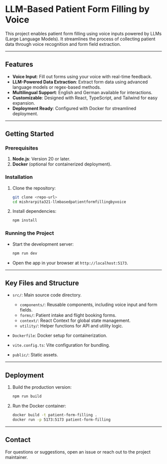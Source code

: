 # LLM-Based Patient Form Filling by Voice

This project enables patient form filling using voice inputs powered by LLMs (Large Language Models). It streamlines the process of collecting patient data through voice recognition and form field extraction.

---

## Features
- **Voice Input**: Fill out forms using your voice with real-time feedback.
- **LLM-Powered Data Extraction**: Extract form data using advanced language models or regex-based methods.
- **Multilingual Support**: English and German available for interactions.
- **Customizable**: Designed with React, TypeScript, and Tailwind for easy expansion.
- **Deployment Ready**: Configured with Docker for streamlined deployment.

---

## Getting Started

### Prerequisites
1. **Node.js**: Version 20 or later.
2. **Docker** (optional for containerized deployment).

### Installation
1. Clone the repository:
   ```bash
   git clone <repo-url>
   cd mishrarpita321-llmbasedpatientformfillingbyvoice
   ```
2. Install dependencies:
   ```bash
   npm install
   ```

### Running the Project
- Start the development server:
  ```bash
  npm run dev
  ```
- Open the app in your browser at `http://localhost:5173`.

---

## Key Files and Structure

- `src/`: Main source code directory.
  - `components/`: Reusable components, including voice input and form fields.
  - `forms/`: Patient intake and flight booking forms.
  - `context/`: React Context for global state management.
  - `utility/`: Helper functions for API and utility logic.

- `Dockerfile`: Docker setup for containerization.
- `vite.config.ts`: Vite configuration for bundling.
- `public/`: Static assets.

---

## Deployment
1. Build the production version:
   ```bash
   npm run build
   ```
2. Run the Docker container:
   ```bash
   docker build -t patient-form-filling .
   docker run -p 5173:5173 patient-form-filling
   ```

---

## Contact
For questions or suggestions, open an issue or reach out to the project maintainer.